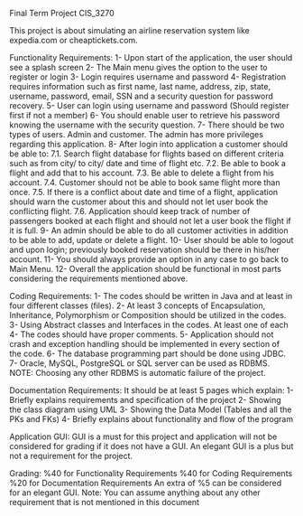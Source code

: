 Final Term Project CIS_3270

This project is about simulating an airline reservation system like expedia.com or
cheaptickets.com.

Functionality Requirements:
1- Upon start of the application, the user should see a splash screen
2- The Main menu gives the option to the user to register or login
3- Login requires username and password
4- Registration requires information such as first name, last name, address, zip, state,
username, password, email, SSN and a security question for password recovery.
5- User can login using username and password (Should register first if not a member)
6- You should enable user to retrieve his password knowing the username with the
security question.
7- There should be two types of users. Admin and customer. The admin has more
privileges regarding this application.
8- After login into application a customer should be able to:
7.1. Search flight database for flights based on different criteria such as from city/ to
city/ date and time of flight etc.
7.2. Be able to book a flight and add that to his account.
7.3. Be able to delete a flight from his account.
7.4. Customer should not be able to book same flight more than once.
7.5. If there is a conflict about date and time of a flight, application should warn the
customer about this and should not let user book the conflicting flight.
7.6. Application should keep track of number of passengers booked at each flight and
should not let a user book the flight if it is full.
9- An admin should be able to do all customer activities in addition to be able to add,
update or delete a flight.
10- User should be able to logout and upon login; previously booked reservation should
be there in his/her account.
11- You should always provide an option in any case to go back to Main Menu.
12- Overall the application should be functional in most parts considering the
requirements mentioned above.

Coding Requirements:
1- The codes should be written in Java and at least in four different classes (files).
2- At least 3 concepts of Encapsulation, Inheritance, Polymorphism or Composition should
be utilized in the codes.
3- Using Abstract classes and Interfaces in the codes. At least one of each
4- The codes should have proper comments.
5- Application should not crash and exception handling should be implemented in every
section of the code.
6- The database programming part should be done using JDBC.
7- Oracle, MySQL, PostgreSQL or SQL server can be used as RDBMS.
NOTE: Choosing any other RDBMS is automatic failure of the project.

Documentation Requirements:
It should be at least 5 pages which explain:
1- Briefly explains requirements and specification of the project
2- Showing the class diagram using UML
3- Showing the Data Model (Tables and all the PKs and FKs)
4- Briefly explains about functionality and flow of the program

Application GUI:
GUI is a must for this project and application will not be considered for grading if it does not
have a GUI. An elegant GUI is a plus but not a requirement for the project.

Grading:
%40 for Functionality Requirements
%40 for Coding Requirements
%20 for Documentation Requirements
An extra of %5 can be considered for an elegant GUI.
Note: You can assume anything about any other requirement that is not mentioned in this
document
